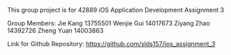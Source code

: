 This group project is for 42889 iOS Application Development Assignment 3

Group Members:
Jie Kang 13755501
Wenjie Gui 14017673
Ziyang Zhao 14392726
Zheng Yuan 14003863

Link for Github Repository:
https://github.com/slds157/ios_assignment_3
